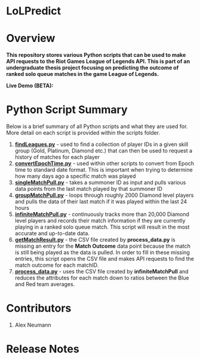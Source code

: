 # LoLPredict


Overview 
=======

**This repository stores various Python scripts that can be used to make API requests to the 
Riot Games League of Legends API. This is part of an undergraduate thesis project focusing on predicting the outcome
of ranked solo queue matches in the game League of Legends.**

**Live Demo (BETA):** 

Python Script Summary
==========

Below is a brief summary of all Python scripts and what they are used for. More detail on each script is provided within the scripts folder.

1. [**findLeagues.py**](https://github.com/AlexNeumann/LoLPredict/tree/master/Python%20Scripts#1-findleaguespy) - used to find a collection of player IDs in a given skill group (Gold, Platinum, Diamond etc.) that can then be used to request a history of matches for each player
2. [**convertEpochTime.py**](https://github.com/AlexNeumann/LoLPredict/tree/master/Python%20Scripts#3-convertepochtimepy) - used within other scripts to convert from Epoch time to standard date format. This is important when trying to determine how many days ago a specific match was played
3. [**singleMatchPull.py**](https://github.com/AlexNeumann/LoLPredict/tree/master/Python%20Scripts#2-singlematchpullpy-1st-iteration-for-data-collection) - takes a summoner ID as input and pulls various data points from the last match played by that summoner ID
4. [**groupMatchPull.py**](https://github.com/AlexNeumann/LoLPredict/tree/master/Python%20Scripts#4-groupmatchpullpy-2nd-iteration-for-data-collection) - loops through roughly 2000 Diamond level players and pulls the data of their last match if it was played within the last 24 hours
5. [**infiniteMatchPull.py**](https://github.com/AlexNeumann/LoLPredict/tree/master/Python%20Scripts#5-infinitematchpullpy-most-up-to-date-iteration-for-data-collection) - continuously tracks more than 20,000 Diamond level players and records their match information if they are currently playing in a ranked solo queue match. This script will result in the most accurate and up-to-date data.
6. [**getMatchResult.py**](https://github.com/AlexNeumann/LoLPredict/tree/master/Python%20Scripts#7-process_datapy) - the CSV file created by **process_data.py** is missing an entry for the **Match Outcome** data point because the match is still being played as the data is pulled. In order to fill in these missing entries, this script opens the CSV file and makes API requests to find the match outcome for each matchID.
7. [**process_data.py**](https://github.com/AlexNeumann/LoLPredict/tree/master/Python%20Scripts#6-get_match_resultspy) - uses the CSV file created by **infiniteMatchPull** and reduces the attributes for each match down to ratios between the Blue and Red team averages. 

Contributors
==========

1. Alex Neumann

Release Notes
==========

